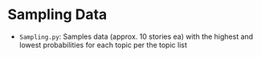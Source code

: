 # Sampling Data
- `Sampling.py`: Samples data (approx. 10 stories ea) with the highest and lowest probabilities for each topic per the topic list
